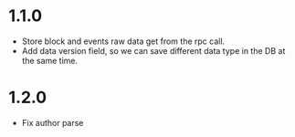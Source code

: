 # 1.1.0
- Store block and events raw data get from the rpc call.
- Add data version field, so we can save different data type in the DB at the same time.

# 1.2.0
- Fix author parse
